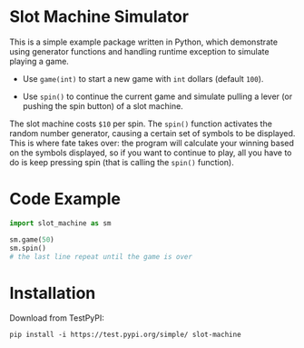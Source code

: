 # Slot Machine Simulator

This is a simple example package written in Python, which demonstrate using generator functions and handling runtime exception to simulate playing a game.

* Use `game(int)` to start a new game with `int` dollars (default `100`).

* Use `spin()` to continue the current game and simulate pulling a lever (or pushing the spin button) of a slot machine.

The slot machine costs `$10` per spin. The `spin()` function activates the random number generator, causing a certain set of symbols to be displayed. This is where fate takes over: the program will calculate your winning based on the symbols displayed, so if you want to continue to play, all you have to do is keep pressing spin (that is calling the `spin()` function).


# Code Example

```python
import slot_machine as sm

sm.game(50)
sm.spin()
# the last line repeat until the game is over
```


# Installation

Download from TestPyPI:
```
pip install -i https://test.pypi.org/simple/ slot-machine
```